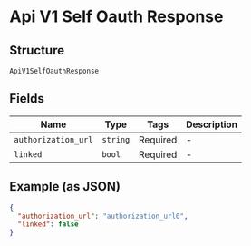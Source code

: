 
# Api V1 Self Oauth Response

## Structure

`ApiV1SelfOauthResponse`

## Fields

| Name | Type | Tags | Description |
|  --- | --- | --- | --- |
| `authorization_url` | `string` | Required | - |
| `linked` | `bool` | Required | - |

## Example (as JSON)

```json
{
  "authorization_url": "authorization_url0",
  "linked": false
}
```

